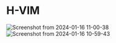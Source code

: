 # H-VIM
![Screenshot from 2024-01-16 11-00-38](https://github.com/HarrisonHemstreet/h-vim/assets/65803282/b2248d80-eb32-4006-9116-e8f2fe69f498)
![Screenshot from 2024-01-16 10-59-43](https://github.com/HarrisonHemstreet/h-vim/assets/65803282/d33fefd1-76eb-4a2f-ab8a-5fcf482dc642)
